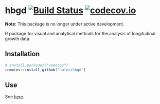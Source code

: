# hbgd [![Build Status](https://travis-ci.org/HBGDki/hbgd.svg?branch=master)](https://travis-ci.org/HBGDki/hbgd) [![codecov.io](https://codecov.io/gh/HBGDki/hbgd/coverage.svg?branch=master)](https://codecov.io/gh/HBGDki/hbgd?branch=master)

**Note:** This package is no longer under active development.

R package for visual and analytical methods for the analysis of longitudinal growth data.

## Installation

```r
# install.packages("remotes")
remotes::install_github("hafen/hbgd")
```

## Use

See [here](https://hbgdki.github.io/hbgd/).
